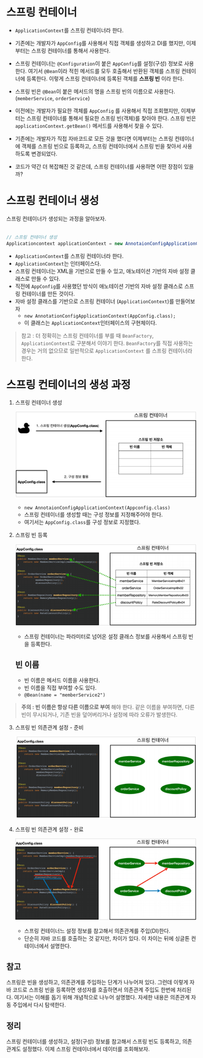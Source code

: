 # 스프링 컨테이너
- `ApplicationContext`를 스프링 컨테이너라 한다.

- 기존에는 개발자가 `AppConfig`를 사용해서 직접 객체를 생성하고 DI를 했지만, 이제부터는 스프링 컨테이너를 통해서 사용한다.

- 스프링 컨테이너는 `@Configuration`이 붙은 `AppConfig`를 설정(구성) 정보로 사용한다. 여기서 `@Bean`이라 적힌 메서드를 모두 호출해서 반환된 객체를 스프링 컨테이너에 등록한다.
이렇게 스프링 컨테이너에 등록된 객체를 **스프링 빈** 이라 한다.

- 스프링 빈은 `@Bean`이 붙은 메서드의 명을 스프링 빈의 이름으로 사용한다.(`memberService`, `orderService`)

- 이전에는 개발자가 필요한 객체를 `AppConfig` 를 사용해서 직접 조회했지만, 이제부터는 스프링 컨테이너를 통해서 필요한 스프링 빈(객체)를 찾아야 한다.
스프링 빈은 `applicationContext.getBean()` 메서드를 사용해서 찾을 수 있다.

- 기존에는 개발자가 직접 자바코드로 모든 것을 했다면 이제부터는 스프링 컨테이너에 객체를 스프링 빈으로 등록하고, 스프링 컨테이너에서 스프링 빈을 찾아서 사용하도록 변경되었다.

- 코드가 약간 더 복잡해진 것 같은데, 스프링 컨테이너를 사용하면 어떤 장점이 있을까?

# 스프링 컨테이너 생성

스프링 컨테이너가 생성되는 과정을 알아보자.
```java

// 스프링 컨테이너 생성
Applicationcontext applicationContext = new AnnotaionConfigApplicationContext(AppConfig.class);

```

- `ApplicationContext`를 스프링 컨테이너라 한다.
- `ApplicationContext`는 인터페이스다.
- 스프링 컨테이너는 XML을 기반으로 만들 수 있고, 애노테이션 기반의 자바 설정 클래스로 만들 수 있다.
- 직전에 `AppConfig`를 사용했던 방식이 애노테이션 기반의 자바 설정 클래스로 스프링 컨테이너를 만든 것이다.
- 자바 설정 클래스를 기반으로 스프링 컨테이너 (`ApplicationContext`)를 만들어보자
    - `new AnnotationConfigApplicationContext(AppConfig.class);`
    - 이 클래스는 `ApplicationContext`인터페이스의 구현체이다.
> 참고 : 더 정확히는 스프링 컨테이너를 부를 때 `BeanFactory`, `ApplicationContext`로 구분해서 이야기 한다. `BeanFactory`를 직접 사용하는 경우는 거의 없으므로 일반적으로 `ApplicationContext` 를 스프링 컨테이너라 한다.

# 스프링 컨테이너의 생성 과정
1. 스프링 컨테이너 생성

    ![스프링 컨테이너 생성](./imgs/springContainer01.PNG)
    - `new AnnotaionConfigApplicationContext(Appconfig.class)`
    - 스프링 컨테이너를 생성할 때는 구성 정보를 지정해주어야 한다.
    - 여기서는 `AppConfig.class`를 구성 정보로 지정했다.

2. 스프링 빈 등록

    ![스프링 컨테이너 생성](./imgs/springContainer02.PNG)
    - 스프링 컨테이너는 파라미터로 넘어온 설정 클래스 정보를 사용해서 스프링 빈을 등록한다.
    
    ## 빈 이름
    - 빈 이름은 메서드 이름을 사용한다.
    - 빈 이름을 직접 부여할 수도 있다.
    - `@Bean(name = "memberService2")`

> **주의 : 빈 이름은 항상 다른 이름으로 부여** 해야 한다. 같은 이름을 부여하면, 다른 빈이 무시되거나, 기존 빈을 덮어버리거나 설정에 따라 오류가 발생한다.

3. 스프링 빈 의존관계 설정 - 준비

    ![스프링 컨테이너 생성](./imgs/springContainer03.PNG)

4. 스프링 빈 의존관계 설정 - 완료
    
    ![스프링 컨테이너 생성](./imgs/springContainer04.PNG)
    - 스프링 컨테이너느 설정 정보를 참고해서 의존관계를 주입(DI)한다.
    - 단순히 자바 코드를 호출하는 것 같지만, 차이가 있다. 이 차이는 뒤에 싱글톤 컨테이너에서 설명한다.

## 참고
스프링은 빈을 생성하고, 의존관계를 주입하는 단계가 나누어져 있다. 그런데 이렇게 자바 코드로 스프링 빈을 등록하면 생성자를 호출하면서 의존관계 주입도 한번에 처리된다. 여기서는 이해를 돕기 위해 개념적으로 나누어 설명했다.
자세한 내용은 의존관계 자동 주입에서 다시 탐색한다.

## 정리
스프링 컨테이너를 생성하고, 설정(구성) 정보를 참고해서 스프링 빈도 등록하고, 의존관계도 설정했다.
이제 스프링 컨테이너에서 데이터를 조회해보자.